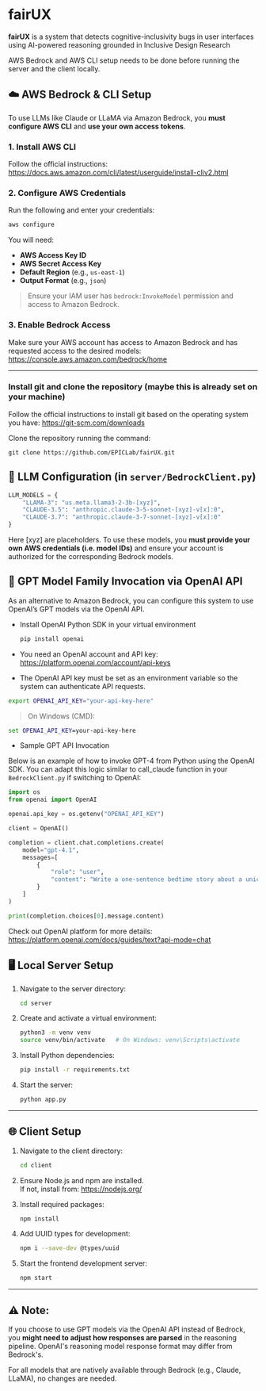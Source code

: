 # fairUX

**fairUX** is a system that detects cognitive-inclusivity bugs in user interfaces using AI-powered reasoning grounded in Inclusive Design Research

AWS Bedrock and AWS CLI setup needs to be done before running the server and the client locally.

## ☁️ AWS Bedrock & CLI Setup

To use LLMs like Claude or LLaMA via Amazon Bedrock, you **must configure AWS CLI** and **use your own access tokens**.

### 1. Install AWS CLI

Follow the official instructions: https://docs.aws.amazon.com/cli/latest/userguide/install-cliv2.html

### 2. Configure AWS Credentials

Run the following and enter your credentials:
```bash
aws configure
```

You will need:
- **AWS Access Key ID**
- **AWS Secret Access Key**
- **Default Region** (e.g., `us-east-1`)
- **Output Format** (e.g., `json`)

> Ensure your IAM user has `bedrock:InvokeModel` permission and access to Amazon Bedrock.

### 3. Enable Bedrock Access

Make sure your AWS account has access to Amazon Bedrock and has requested access to the desired models: https://console.aws.amazon.com/bedrock/home

---

### Install git and clone the repository (maybe this is already set on your machine)

Follow the official instructions to install git based on the operating system you have: https://git-scm.com/downloads

Clone the repository running the command:
```
git clone https://github.com/EPICLab/fairUX.git
```

## 🧠 LLM Configuration (in `server/BedrockClient.py`)

```python
LLM_MODELS = {
    "LLAMA-3": "us.meta.llama3-2-3b-[xyz]",
    "CLAUDE-3.5": "anthropic.claude-3-5-sonnet-[xyz]-v[x]:0",
    "CLAUDE-3.7": "anthropic.claude-3-7-sonnet-[xyz]-v[x]:0"
}
```

Here [xyz] are placeholders. To use these models, you **must provide your own AWS credentials (i.e. model IDs)** and ensure your account is authorized for the corresponding Bedrock models. 

## 🧠 GPT Model Family Invocation via OpenAI API

As an alternative to Amazon Bedrock, you can configure this system to use OpenAI’s GPT models via the OpenAI API.

- Install OpenAI Python SDK in your virtual environment 
  ```bash
  pip install openai
  ```

- You need an OpenAI account and API key: https://platform.openai.com/account/api-keys

- The OpenAI API key must be set as an environment variable so the system can authenticate API requests.

```bash
export OPENAI_API_KEY="your-api-key-here"
```

> On Windows (CMD):
```cmd
set OPENAI_API_KEY=your-api-key-here
```

- Sample GPT API Invocation

Below is an example of how to invoke GPT-4 from Python using the OpenAI SDK. You can adapt this logic similar to call_claude function in your `BedrockClient.py` if switching to OpenAI:

```python
import os
from openai import OpenAI

openai.api_key = os.getenv("OPENAI_API_KEY")

client = OpenAI()

completion = client.chat.completions.create(
    model="gpt-4.1",
    messages=[
        {
            "role": "user",
            "content": "Write a one-sentence bedtime story about a unicorn."
        }
    ]
)

print(completion.choices[0].message.content)
```

Check out OpenAI platform for more details: https://platform.openai.com/docs/guides/text?api-mode=chat


## 🖥️ Local Server Setup

1. Navigate to the server directory:
   ```bash
   cd server
   ```

2. Create and activate a virtual environment:
   ```bash
   python3 -m venv venv
   source venv/bin/activate   # On Windows: venv\Scripts\activate
   ```

3. Install Python dependencies:
   ```bash
   pip install -r requirements.txt
   ```

4. Start the server:
   ```bash
   python app.py
   ```

---

## 🌐 Client Setup

1. Navigate to the client directory:
   ```bash
   cd client
   ```

2. Ensure Node.js and npm are installed.  
   If not, install from: https://nodejs.org/ 

3. Install required packages:
   ```bash
   npm install
   ```

4. Add UUID types for development:
   ```bash
   npm i --save-dev @types/uuid
   ```

5. Start the frontend development server:
   ```bash
   npm start
   ```

---

## ⚠️ Note: 

If you choose to use GPT models via the OpenAI API instead of Bedrock, you **might need to adjust how responses are parsed** in the reasoning pipeline. OpenAI's reasoning model response format may differ from Bedrock's.

For all models that are natively available through Bedrock (e.g., Claude, LLaMA), no changes are needed.


